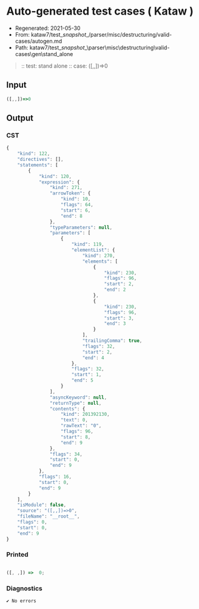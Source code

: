 # Auto-generated test cases ( Kataw )
- Regenerated: 2021-05-30
- From: kataw7/test\__snapshot__/parser/misc/destructuring/valid-cases/autogen.md
- Path: kataw7/test\__snapshot__\parser\misc\destructuring\valid-cases\gen\stand_alone
> :: test: stand alone
> :: case: ([,,])=>0
## Input

`````js
([,,])=>0
`````
## Output

### CST

```javascript
{
    "kind": 122,
    "directives": [],
    "statements": [
        {
            "kind": 120,
            "expression": {
                "kind": 271,
                "arrowToken": {
                    "kind": 10,
                    "flags": 64,
                    "start": 6,
                    "end": 8
                },
                "typeParameters": null,
                "parameters": [
                    {
                        "kind": 119,
                        "elementList": {
                            "kind": 270,
                            "elements": [
                                {
                                    "kind": 230,
                                    "flags": 96,
                                    "start": 2,
                                    "end": 2
                                },
                                {
                                    "kind": 230,
                                    "flags": 96,
                                    "start": 3,
                                    "end": 3
                                }
                            ],
                            "trailingComma": true,
                            "flags": 32,
                            "start": 2,
                            "end": 4
                        },
                        "flags": 32,
                        "start": 1,
                        "end": 5
                    }
                ],
                "asyncKeyword": null,
                "returnType": null,
                "contents": {
                    "kind": 201392130,
                    "text": 0,
                    "rawText": "0",
                    "flags": 96,
                    "start": 8,
                    "end": 9
                },
                "flags": 34,
                "start": 0,
                "end": 9
            },
            "flags": 16,
            "start": 0,
            "end": 9
        }
    ],
    "isModule": false,
    "source": "([,,])=>0",
    "fileName": "__root__",
    "flags": 0,
    "start": 0,
    "end": 9
}
```

### Printed

```javascript

([, ,]) =>  0;
```

### Diagnostics

```javascript
✔ No errors
```

